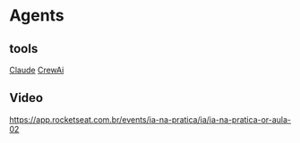 # Agents 


## tools

[Claude](https://claude.ai/onboarding)
[CrewAi](https://docs.crewai.com/getting-started/Installing-CrewAI/)



## Video

https://app.rocketseat.com.br/events/ia-na-pratica/ia/ia-na-pratica-or-aula-02


